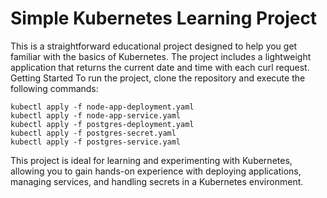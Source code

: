 # Simple Kubernetes Learning Project
This is a straightforward educational project designed to help you get familiar with the basics of Kubernetes. The project includes a lightweight application that returns the current date and time with each curl request.
Getting Started
To run the project, clone the repository and execute the following commands:

```
kubectl apply -f node-app-deployment.yaml
kubectl apply -f node-app-service.yaml
kubectl apply -f postgres-deployment.yaml
kubectl apply -f postgres-secret.yaml
kubectl apply -f postgres-service.yaml
```
This project is ideal for learning and experimenting with Kubernetes, allowing you to gain hands-on experience with deploying applications, managing services, and handling secrets in a Kubernetes environment.


<image-card alt="Kubernetes Logo" src="https://kubernetes.io/images/favicon.png" ></image-card>
